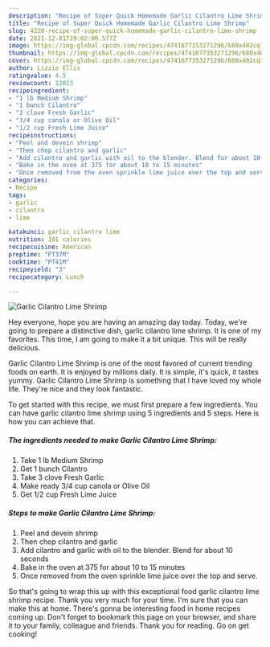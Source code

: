 ```yaml
---
description: "Recipe of Super Quick Homemade Garlic Cilantro Lime Shrimp"
title: "Recipe of Super Quick Homemade Garlic Cilantro Lime Shrimp"
slug: 4220-recipe-of-super-quick-homemade-garlic-cilantro-lime-shrimp
date: 2021-12-01T19:02:00.577Z
image: https://img-global.cpcdn.com/recipes/4741677353271296/680x482cq70/garlic-cilantro-lime-shrimp-recipe-main-photo.jpg
thumbnail: https://img-global.cpcdn.com/recipes/4741677353271296/680x482cq70/garlic-cilantro-lime-shrimp-recipe-main-photo.jpg
cover: https://img-global.cpcdn.com/recipes/4741677353271296/680x482cq70/garlic-cilantro-lime-shrimp-recipe-main-photo.jpg
author: Lizzie Ellis
ratingvalue: 4.5
reviewcount: 12023
recipeingredient:
- "1 lb Medium Shrimp"
- "1 bunch Cilantro"
- "3 clove Fresh Garlic"
- "3/4 cup canola or Olive Oil"
- "1/2 cup Fresh Lime Juice"
recipeinstructions:
- "Peel and devein shrimp"
- "Then chop cilantro and garlic"
- "Add cilantro and garlic with oil to the blender. Blend for about 10 seconds"
- "Bake in the oven at 375 for about 10 to 15 minutes"
- "Once removed from the oven sprinkle lime juice over the top and serve."
categories:
- Recipe
tags:
- garlic
- cilantro
- lime

katakunci: garlic cilantro lime 
nutrition: 101 calories
recipecuisine: American
preptime: "PT37M"
cooktime: "PT41M"
recipeyield: "3"
recipecategory: Lunch

---
```



![Garlic Cilantro Lime Shrimp](https://img-global.cpcdn.com/recipes/4741677353271296/680x482cq70/garlic-cilantro-lime-shrimp-recipe-main-photo.jpg)

Hey everyone, hope you are having an amazing day today. Today, we're going to prepare a distinctive dish, garlic cilantro lime shrimp. It is one of my favorites. This time, I am going to make it a bit unique. This will be really delicious.



Garlic Cilantro Lime Shrimp is one of the most favored of current trending foods on earth. It is enjoyed by millions daily. It is simple, it's quick, it tastes yummy. Garlic Cilantro Lime Shrimp is something that I have loved my whole life. They're nice and they look fantastic.


To get started with this recipe, we must first prepare a few ingredients. You can have garlic cilantro lime shrimp using 5 ingredients and 5 steps. Here is how you can achieve that.

<!--inarticleads1-->

##### The ingredients needed to make Garlic Cilantro Lime Shrimp:

1. Take 1 lb Medium Shrimp
1. Get 1 bunch Cilantro
1. Take 3 clove Fresh Garlic
1. Make ready 3/4 cup canola or Olive Oil
1. Get 1/2 cup Fresh Lime Juice




<!--inarticleads2-->

##### Steps to make Garlic Cilantro Lime Shrimp:

1. Peel and devein shrimp
1. Then chop cilantro and garlic
1. Add cilantro and garlic with oil to the blender. Blend for about 10 seconds
1. Bake in the oven at 375 for about 10 to 15 minutes
1. Once removed from the oven sprinkle lime juice over the top and serve.




So that's going to wrap this up with this exceptional food garlic cilantro lime shrimp recipe. Thank you very much for your time. I'm sure that you can make this at home. There's gonna be interesting food in home recipes coming up. Don't forget to bookmark this page on your browser, and share it to your family, colleague and friends. Thank you for reading. Go on get cooking!
